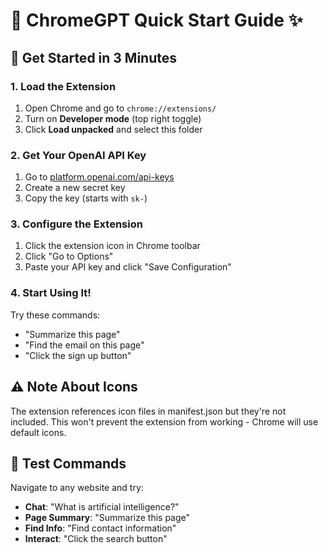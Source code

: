 # 🌈 ChromeGPT Quick Start Guide ✨

## 🚀 Get Started in 3 Minutes

### 1. Load the Extension
1. Open Chrome and go to `chrome://extensions/`
2. Turn on **Developer mode** (top right toggle)
3. Click **Load unpacked** and select this folder

### 2. Get Your OpenAI API Key
1. Go to [platform.openai.com/api-keys](https://platform.openai.com/api-keys)
2. Create a new secret key
3. Copy the key (starts with `sk-`)

### 3. Configure the Extension
1. Click the extension icon in Chrome toolbar
2. Click "Go to Options"
3. Paste your API key and click "Save Configuration"

### 4. Start Using It!
Try these commands:
- "Summarize this page"
- "Find the email on this page"
- "Click the sign up button"

## ⚠️ Note About Icons
The extension references icon files in manifest.json but they're not included. This won't prevent the extension from working - Chrome will use default icons.

## 🎯 Test Commands
Navigate to any website and try:
- **Chat**: "What is artificial intelligence?"
- **Page Summary**: "Summarize this page"
- **Find Info**: "Find contact information"
- **Interact**: "Click the search button"
